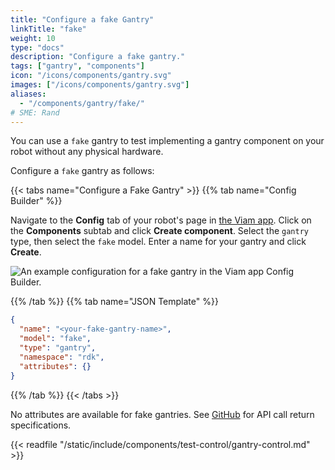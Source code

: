 ```yaml
---
title: "Configure a fake Gantry"
linkTitle: "fake"
weight: 10
type: "docs"
description: "Configure a fake gantry."
tags: ["gantry", "components"]
icon: "/icons/components/gantry.svg"
images: ["/icons/components/gantry.svg"]
aliases:
  - "/components/gantry/fake/"
# SME: Rand
---
```


You can use a `fake` gantry to test implementing a gantry component on your robot without any physical hardware.

Configure a `fake` gantry as follows:

{{< tabs name="Configure a Fake Gantry" >}}
{{% tab name="Config Builder" %}}

Navigate to the **Config** tab of your robot's page in [the Viam app](https://app.viam.com).
Click on the **Components** subtab and click **Create component**.
Select the `gantry` type, then select the `fake` model.
Enter a name for your gantry and click **Create**.

![An example configuration for a fake gantry in the Viam app Config Builder.](/components/gantry/fake-gantry-ui-config.png)

{{% /tab %}}
{{% tab name="JSON Template" %}}

```json {class="line-numbers linkable-line-numbers"}
{
  "name": "<your-fake-gantry-name>",
  "model": "fake",
  "type": "gantry",
  "namespace": "rdk",
  "attributes": {}
}
```

{{% /tab %}}
{{< /tabs >}}

No attributes are available for fake gantries.
See [GitHub](https://github.com/viamrobotics/rdk/blob/main/components/gantry/fake/gantry.go) for API call return specifications.

{{< readfile "/static/include/components/test-control/gantry-control.md" >}}
